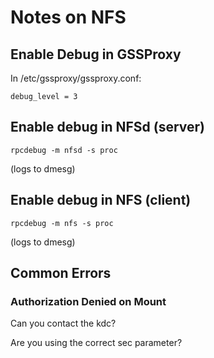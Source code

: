 # Notes on NFS

## Enable Debug in GSSProxy

In /etc/gssproxy/gssproxy.conf: 

    debug_level = 3

## Enable debug in NFSd (server)

    rpcdebug -m nfsd -s proc

(logs to dmesg)

## Enable debug in NFS (client)

    rpcdebug -m nfs -s proc

(logs to dmesg)

## Common Errors

### Authorization Denied on Mount

Can you contact the kdc?

Are you using the correct sec parameter?
